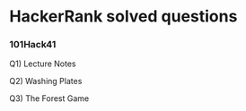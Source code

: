 

# HackerRank solved questions


### 101Hack41 


Q1)	Lecture Notes


Q2)	Washing Plates


Q3)	The Forest Game
